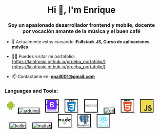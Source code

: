 <h1 align="center">Hi 👋, I'm Enrique</h1>
<h3 align="center">Soy un apasionado desarrollador frontend y mobile, docente por vocación amante de la música y el buen café</h3>

- 🌱 Actualmente estoy cursando :**Fullstack JS, Curso de aplicaciones móviles**

- 👨‍💻 Puedes visitar mi portafolio: [https://lalotronic.github.io/prueba_portafolio/](https://lalotronic.github.io/prueba_portafolio/)

- 📫 Contactame en: **epail001@gmail.com**


<h3 align="left">Languages and Tools:</h3>
<p align="left">
    <a href="https://developer.android.com" target="blank" rel="noreferrer">
        <img src="https://raw.githubusercontent.com/devicons/devicon/master/icons/android/android-original-wordmark.svg" alt="android" width="40" height="40";"/>
    </a>
    <a href="https://www.arduino.cc/" target="_blank" rel="noreferrer">
        <img src="https://cdn.worldvectorlogo.com/logos/arduino-1.svg" alt="arduino" width="40" height="40" style="border: 2px solid black;"/>
    </a>&nbsp;&nbsp;&nbsp;
    <a href="https://getbootstrap.com" target="_blank" rel="noreferrer">
        <img src="https://raw.githubusercontent.com/devicons/devicon/master/icons/bootstrap/bootstrap-plain-wordmark.svg" alt="bootstrap" width="40" height="40" style="border: 2px solid black;"/>
    </a>&nbsp;&nbsp;&nbsp;
    <a href="https://www.w3schools.com/css/" target="_blank" rel="noreferrer">
        <img src="https://raw.githubusercontent.com/devicons/devicon/master/icons/css3/css3-original-wordmark.svg" alt="css3" width="40" height="40" style="border: 2px solid black;"/>
    </a>&nbsp;&nbsp;&nbsp;
    <a href="https://expressjs.com" target="_blank" rel="noreferrer">
        <img src="https://raw.githubusercontent.com/devicons/devicon/master/icons/express/express-original-wordmark.svg" alt="express" width="40" height="40" style="border: 2px solid black;"/>
    </a>&nbsp;&nbsp;&nbsp;
    <a href="https://git-scm.com/" target="_blank" rel="noreferrer">
        <img src="https://www.vectorlogo.zone/logos/git-scm/git-scm-icon.svg" alt="git" width="40" height="40" style="border: 2px solid black;"/>
    </a>&nbsp;&nbsp;&nbsp;
    <a href="https://www.w3.org/html/" target="_blank" rel="noreferrer">
        <img src="https://raw.githubusercontent.com/devicons/devicon/master/icons/html5/html5-original-wordmark.svg" alt="html5" width="40" height="40" style="border: 2px solid black;"/>
    </a>&nbsp;&nbsp;&nbsp;
    <a href="https://developer.mozilla.org/en-US/docs/Web/JavaScript" target="_blank" rel="noreferrer">
        <img src="https://raw.githubusercontent.com/devicons/devicon/master/icons/javascript/javascript-original.svg" alt="javascript" width="40" height="40" style="border: 2px solid black;"/>
    </a>&nbsp;&nbsp;&nbsp;
    <a href="https://kotlinlang.org" target="_blank" rel="noreferrer">
        <img src="https://www.vectorlogo.zone/logos/kotlinlang/kotlinlang-icon.svg" alt="kotlin" width="40" height="40" style="border: 2px solid black;"/>
    </a>&nbsp;&nbsp;&nbsp;
    <a href="https://www.mathworks.com/" target="_blank" rel="noreferrer">
        <img src="https://upload.wikimedia.org/wikipedia/commons/2/21/Matlab_Logo.png" alt="matlab" width="40" height="40" style="border: 2px solid black;"/>
    </a>&nbsp;&nbsp;&nbsp;
    <a href="https://nodejs.org" target="_blank" rel="noreferrer">
        <img src="https://raw.githubusercontent.com/devicons/devicon/master/icons/nodejs/nodejs-original-wordmark.svg" alt="nodejs" width="40" height="40" style="border: 2px solid black;"/>
    </a>&nbsp;&nbsp;&nbsp;
    <a href="https://www.postgresql.org" target="_blank" rel="noreferrer">
        <img src="https://raw.githubusercontent.com/devicons/devicon/master/icons/postgresql/postgresql-original-wordmark.svg" alt="postgresql" width="40" height="40" style="border: 2px solid black;"/>
    </a>&nbsp;&nbsp;&nbsp;
    <a href="https://reactjs.org/" target="_blank" rel="noreferrer">
        <img src="https://raw.githubusercontent.com/devicons/devicon/master/icons/react/react-original-wordmark.svg" alt="react" width="40" height="40" style="border: 2px solid black;"/>
    </a>
</p>
